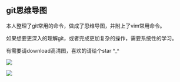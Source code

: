 ## git思维导图

 本人整理了git常用的命令，做成了思维导图，并附上了vim常用命令。
 
 如果想要更深入的理解git，或者完成更加复杂的操作，需要系统性的学习。
 
 有需要请download高清图，喜欢的请给个star ^_^

![](https://github.com/mtonhuang/bolg/blob/master/git%E6%80%9D%E7%BB%B4%E5%AF%BC%E5%9B%BE/images/git%E5%91%BD%E4%BB%A4%E6%80%9D%E7%BB%B4%E5%AF%BC%E5%9B%BE.png)

![](https://github.com/mtonhuang/bolg/blob/master/git%E6%80%9D%E7%BB%B4%E5%AF%BC%E5%9B%BE/images/git%E7%BB%88%E7%AB%AFvim%E5%B8%B8%E7%94%A8%E6%93%8D%E4%BD%9C.png)
